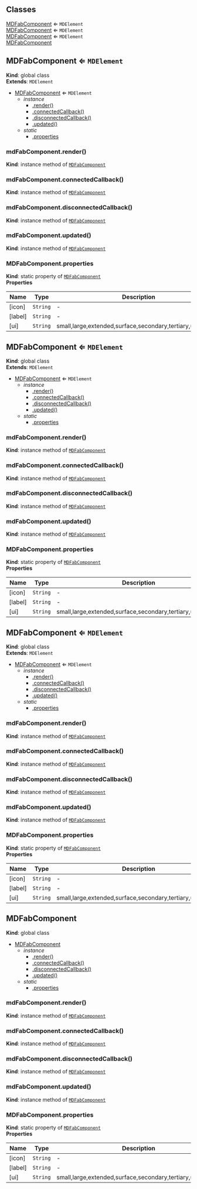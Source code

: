 ## Classes

<dl>
<dt><a href="#MDFabComponent">MDFabComponent</a> ⇐ <code>MDElement</code></dt>
<dd></dd>
<dt><a href="#MDFabComponent">MDFabComponent</a> ⇐ <code>MDElement</code></dt>
<dd></dd>
<dt><a href="#MDFabComponent">MDFabComponent</a> ⇐ <code>MDElement</code></dt>
<dd></dd>
<dt><a href="#MDFabComponent">MDFabComponent</a></dt>
<dd></dd>
</dl>

<a name="MDFabComponent"></a>

## MDFabComponent ⇐ <code>MDElement</code>
**Kind**: global class  
**Extends**: <code>MDElement</code>  

* [MDFabComponent](#MDFabComponent) ⇐ <code>MDElement</code>
    * _instance_
        * [.render()](#MDFabComponent+render)
        * [.connectedCallback()](#MDFabComponent+connectedCallback)
        * [.disconnectedCallback()](#MDFabComponent+disconnectedCallback)
        * [.updated()](#MDFabComponent+updated)
    * _static_
        * [.properties](#MDFabComponent.properties)

<a name="MDFabComponent+render"></a>

### mdFabComponent.render()
**Kind**: instance method of [<code>MDFabComponent</code>](#MDFabComponent)  
<a name="MDFabComponent+connectedCallback"></a>

### mdFabComponent.connectedCallback()
**Kind**: instance method of [<code>MDFabComponent</code>](#MDFabComponent)  
<a name="MDFabComponent+disconnectedCallback"></a>

### mdFabComponent.disconnectedCallback()
**Kind**: instance method of [<code>MDFabComponent</code>](#MDFabComponent)  
<a name="MDFabComponent+updated"></a>

### mdFabComponent.updated()
**Kind**: instance method of [<code>MDFabComponent</code>](#MDFabComponent)  
<a name="MDFabComponent.properties"></a>

### MDFabComponent.properties
**Kind**: static property of [<code>MDFabComponent</code>](#MDFabComponent)  
**Properties**

| Name | Type | Description |
| --- | --- | --- |
| [icon] | <code>String</code> | - |
| [label] | <code>String</code> | - |
| [ui] | <code>String</code> | small,large,extended,surface,secondary,tertiary,unelevated |

<a name="MDFabComponent"></a>

## MDFabComponent ⇐ <code>MDElement</code>
**Kind**: global class  
**Extends**: <code>MDElement</code>  

* [MDFabComponent](#MDFabComponent) ⇐ <code>MDElement</code>
    * _instance_
        * [.render()](#MDFabComponent+render)
        * [.connectedCallback()](#MDFabComponent+connectedCallback)
        * [.disconnectedCallback()](#MDFabComponent+disconnectedCallback)
        * [.updated()](#MDFabComponent+updated)
    * _static_
        * [.properties](#MDFabComponent.properties)

<a name="MDFabComponent+render"></a>

### mdFabComponent.render()
**Kind**: instance method of [<code>MDFabComponent</code>](#MDFabComponent)  
<a name="MDFabComponent+connectedCallback"></a>

### mdFabComponent.connectedCallback()
**Kind**: instance method of [<code>MDFabComponent</code>](#MDFabComponent)  
<a name="MDFabComponent+disconnectedCallback"></a>

### mdFabComponent.disconnectedCallback()
**Kind**: instance method of [<code>MDFabComponent</code>](#MDFabComponent)  
<a name="MDFabComponent+updated"></a>

### mdFabComponent.updated()
**Kind**: instance method of [<code>MDFabComponent</code>](#MDFabComponent)  
<a name="MDFabComponent.properties"></a>

### MDFabComponent.properties
**Kind**: static property of [<code>MDFabComponent</code>](#MDFabComponent)  
**Properties**

| Name | Type | Description |
| --- | --- | --- |
| [icon] | <code>String</code> | - |
| [label] | <code>String</code> | - |
| [ui] | <code>String</code> | small,large,extended,surface,secondary,tertiary,unelevated |

<a name="MDFabComponent"></a>

## MDFabComponent ⇐ <code>MDElement</code>
**Kind**: global class  
**Extends**: <code>MDElement</code>  

* [MDFabComponent](#MDFabComponent) ⇐ <code>MDElement</code>
    * _instance_
        * [.render()](#MDFabComponent+render)
        * [.connectedCallback()](#MDFabComponent+connectedCallback)
        * [.disconnectedCallback()](#MDFabComponent+disconnectedCallback)
        * [.updated()](#MDFabComponent+updated)
    * _static_
        * [.properties](#MDFabComponent.properties)

<a name="MDFabComponent+render"></a>

### mdFabComponent.render()
**Kind**: instance method of [<code>MDFabComponent</code>](#MDFabComponent)  
<a name="MDFabComponent+connectedCallback"></a>

### mdFabComponent.connectedCallback()
**Kind**: instance method of [<code>MDFabComponent</code>](#MDFabComponent)  
<a name="MDFabComponent+disconnectedCallback"></a>

### mdFabComponent.disconnectedCallback()
**Kind**: instance method of [<code>MDFabComponent</code>](#MDFabComponent)  
<a name="MDFabComponent+updated"></a>

### mdFabComponent.updated()
**Kind**: instance method of [<code>MDFabComponent</code>](#MDFabComponent)  
<a name="MDFabComponent.properties"></a>

### MDFabComponent.properties
**Kind**: static property of [<code>MDFabComponent</code>](#MDFabComponent)  
**Properties**

| Name | Type | Description |
| --- | --- | --- |
| [icon] | <code>String</code> | - |
| [label] | <code>String</code> | - |
| [ui] | <code>String</code> | small,large,extended,surface,secondary,tertiary,unelevated |

<a name="MDFabComponent"></a>

## MDFabComponent
**Kind**: global class  

* [MDFabComponent](#MDFabComponent)
    * _instance_
        * [.render()](#MDFabComponent+render)
        * [.connectedCallback()](#MDFabComponent+connectedCallback)
        * [.disconnectedCallback()](#MDFabComponent+disconnectedCallback)
        * [.updated()](#MDFabComponent+updated)
    * _static_
        * [.properties](#MDFabComponent.properties)

<a name="MDFabComponent+render"></a>

### mdFabComponent.render()
**Kind**: instance method of [<code>MDFabComponent</code>](#MDFabComponent)  
<a name="MDFabComponent+connectedCallback"></a>

### mdFabComponent.connectedCallback()
**Kind**: instance method of [<code>MDFabComponent</code>](#MDFabComponent)  
<a name="MDFabComponent+disconnectedCallback"></a>

### mdFabComponent.disconnectedCallback()
**Kind**: instance method of [<code>MDFabComponent</code>](#MDFabComponent)  
<a name="MDFabComponent+updated"></a>

### mdFabComponent.updated()
**Kind**: instance method of [<code>MDFabComponent</code>](#MDFabComponent)  
<a name="MDFabComponent.properties"></a>

### MDFabComponent.properties
**Kind**: static property of [<code>MDFabComponent</code>](#MDFabComponent)  
**Properties**

| Name | Type | Description |
| --- | --- | --- |
| [icon] | <code>String</code> | - |
| [label] | <code>String</code> | - |
| [ui] | <code>String</code> | small,large,extended,surface,secondary,tertiary,unelevated |

